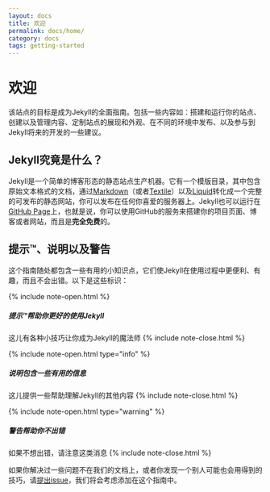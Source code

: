 ```yaml
---
layout: docs
title: 欢迎
permalink: docs/home/
category: docs
tags: getting-started
---
```


欢迎
====

该站点的目标是成为Jekyll的全面指南。包括一些内容如：搭建和运行你的站点、创建以及管理内容、定制站点的展现和外观、在不同的环境中发布、以及参与到Jekyll将来的开发的一些建议。

Jekyll究竟是什么？
------------------

Jekyll是一个简单的博客形态的静态站点生产机器。它有一个模版目录，其中包含原始文本格式的文档，通过[Markdown](http://daringfireball.net/projects/markdown/)（或者[Textile](http://textile.sitemonks.com/)）以及[Liquid](http://docs.shopify.com/themes/liquid-basics)转化成一个完整的可发布的静态网站，你可以发布在任何你喜爱的服务器上。Jekyll也可以运行在[GitHub Page](http://pages.github.com/)上，也就是说，你可以使用GitHub的服务来搭建你的项目页面、博客或者网站，而且是**完全免费**的。

提示™、说明以及警告
-------------------

这个指南随处都包含一些有用的小知识点，它们使Jekyll在使用过程中更便利、有趣，而且不会出错。以下是这些标识：

{% include note-open.html %}
##### 提示™帮助你更好的使用Jekyll
这儿有各种小技巧让你成为Jekyll的魔法师
{% include note-close.html %}

{% include note-open.html type="info" %}
##### 说明包含一些有用的信息
这儿提供一些帮助理解Jekyll的其他内容
{% include note-close.html %}

{% include note-open.html type="warning" %}
##### 警告帮助你不出错
如果不想出错，请注意这类消息
{% include note-close.html %}

如果你解决过一些问题不在我们的文档上，或者你发现一个别人可能也会用得到的技巧，请[提出issue](https://github.com/mojombo/jekyll/issues/new)，我们将会考虑添加在这个指南中。
